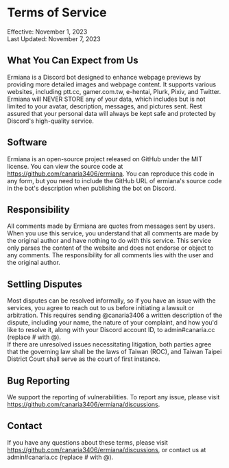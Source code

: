 # Terms of Service
Effective: November 1, 2023  
Last Updated: November 7, 2023

## What You Can Expect from Us
Ermiana is a Discord bot designed to enhance webpage previews by providing more detailed images and webpage content. It supports various websites, including ptt.cc, gamer.com.tw, e-hentai, Plurk, Pixiv, and Twitter.  
Ermiana will NEVER STORE any of your data, which includes but is not limited to your avatar, description, messages, and pictures sent. Rest assured that your personal data will always be kept safe and protected by Discord's high-quality service.

## Software
Ermiana is an open-source project released on GitHub under the MIT license. You can view the source code at https://github.com/canaria3406/ermiana. You can reproduce this code in any form, but you need to include the GitHub URL of ermiana's source code in the bot's description when publishing the bot on Discord.

## Responsibility
All comments made by Ermiana are quotes from messages sent by users. When you use this service, you understand that all comments are made by the original author and have nothing to do with this service. This service only parses the content of the website and does not endorse or object to any comments. The responsibility for all comments lies with the user and the original author.

## Settling Disputes
Most disputes can be resolved informally, so if you have an issue with the services, you agree to reach out to us before initiating a lawsuit or arbitration. This requires sending @canaria3406 a written description of the dispute, including your name, the nature of your complaint, and how you'd like to resolve it, along with your Discord account ID, to admin#canaria.cc (replace # with @).  
If there are unresolved issues necessitating litigation, both parties agree that the governing law shall be the laws of Taiwan (ROC), and Taiwan Taipei District Court shall serve as the court of first instance.

## Bug Reporting
We support the reporting of vulnerabilities. To report any issue, please visit https://github.com/canaria3406/ermiana/discussions.

## Contact
If you have any questions about these terms, please visit https://github.com/canaria3406/ermiana/discussions, or contact us at admin#canaria.cc (replace # with @).
